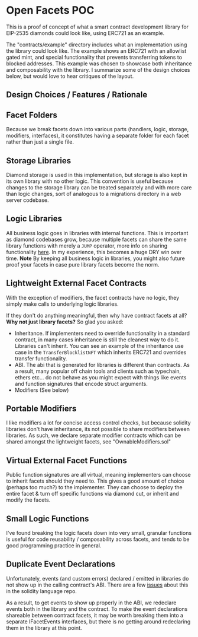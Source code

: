 # Open Facets POC

This is a proof of concept of what a smart contract development library for EIP-2535 diamonds could look like, using ERC721 as an example.

The "contracts/example" directory includes what an implementation using the library could look like. The example shows an ERC721 with an allowlist gated mint, and special functionality that prevents transferring tokens to blocked addresses. This example was chosen to showcase both inheritance and composability with the library. I summarize some of the design choices below, but would love to hear critiques of the layout.

## Design Choices / Features / Rationale

## Facet Folders

Because we break facets down into various parts (handlers, logic, storage, modifiers, interfaces), it constitutes having a separate folder for each facet rather than just a single file.

## Storage Libraries

Diamond storage is used in this implementation, but storage is also kept in its own library with no other logic. This convention is useful because changes to the storage library can be treated separately and with more care than logic changes, sort of analogous to a migrations directory in a web server codebase.


## Logic Libraries

All business logic goes in libraries with internal functions. This is important as diamond codebases grow, because multiple facets can share the same library functions with merely a `JUMP` operator, more info on sharing functionality [here](https://eip2535diamonds.substack.com/p/how-to-share-functions-between-facets?s=w). In my experience, this becomes a huge DRY win over time. **Note** By keeping all business logic in libraries, you might also future proof your facets in case pure library facets become the norm.


## Lightweight External Facet Contracts

With the exception of modifiers, the facet contracts have no logic, they simply make calls to underlying logic libraries. 

If they don't do anything meaningful, then why have contract facets at all? **Why not just library facets?** So glad you asked:

- Inheritance. If implementers need to override functionality in a standard contract, in many cases inheritance is still the cleanest way to do it. Libraries can't inherit. You can see an example of the inheritance use case in the `TransferBlocklistNFT` which inherits ERC721 and overrides transfer functionality.
- ABI. The abi that is generated for libraries is different than contracts. As a result, many popular off chain tools and clients such as typechain, ethers etc... do not behave as you might expect with things like events and function signatures that encode struct arguments.
- Modifiers (See below)

## Portable Modifiers

I like modifiers a lot for concise access control checks, but because solidity libraries don't have inheritance, its not possible to share modifiers between libraries. As such, we declare separate modifier contracts which can be shared amongst the lightweight facets, see "OwnableModifiers.sol"

## Virtual External Facet Functions

Public function signatures are all virtual, meaning implementers can choose to inherit facets should they need to. This gives a good amount of choice (perhaps too much?) to the implementer. They can choose to deploy the entire facet & turn off specific functions via diamond cut, or inherit and modify the facets.

## Small Logic Functions

I've found breaking the logic facets down into very small, granular functions is useful for code reusability / composability across facets, and tends to be good programming practice in general.

## Duplicate Event Declarations

Unfortunately, events (and custom errors) declared / emitted in libraries do not show up in the calling contract's ABI. There are a few [issues](https://github.com/ethereum/solidity/issues/9765) about this in the solidity language repo.

As a result, to get events to show up properly in the ABI, we redeclare events both in the library and the contract. To make the event declarations shareable between contract facets, it may be worth breaking them into a separate IFacetEvents interfaces, but there is no getting around redeclaring them in the library at this point.

